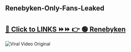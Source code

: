 
 ## Renebyken-Only-Fans-Leaked

# <h2><a href="https://clipsfans.com/Renebyken&ref=git">🔗 Click to LINKS ⏩⏩ 👉 🟢 Renebyken </a></h2>

<a href="https://clipsfans.com/Renebyken&ref=git" rel="nofollow" data-target="animated-image.originalLink"><img src="https://i.ibb.co.com/xMMVF88/686577567.gif" alt="Viral Video Original" style="max-width: 100%; display: inline-block;" data-target="animated-image.originalImage"></a>
